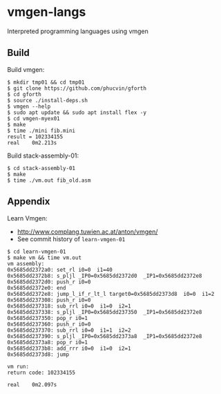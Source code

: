 # vmgen-langs
Interpreted programming languages using vmgen

## Build

Build vmgen:
```
$ mkdir tmp01 && cd tmp01
$ git clone https://github.com/phucvin/gforth
$ cd gforth
$ source ./install-deps.sh
$ vmgen --help
$ sudo apt update && sudo apt install flex -y
$ cd vmgen-myex01
$ make
$ time ./mini fib.mini
result = 102334155
real    0m2.213s
```

Build stack-assembly-01:
```
$ cd stack-assembly-01
$ make
$ time ./vm.out fib_old.asm
```

## Appendix

Learn Vmgen:
- http://www.complang.tuwien.ac.at/anton/vmgen/
- See commit history of `learn-vmgen-01`
```
$ cd learn-vmgen-01
$ make vm && time vm.out
vm assembly:
0x5685dd2372a0: set_rl i0=0  i1=40 
0x5685dd2372b8: s_pljl _IP0=0x5685dd2372d0  _IP1=0x5685dd2372e8 
0x5685dd2372d0: push_r i0=0 
0x5685dd2372e0: end
0x5685dd2372e8: jump_l_if_r_lt_l target0=0x5685dd2373d8  i0=0  i1=2 
0x5685dd237308: push_r i0=0 
0x5685dd237318: sub_rrl i0=0  i1=0  i2=1 
0x5685dd237338: s_pljl _IP0=0x5685dd237350  _IP1=0x5685dd2372e8 
0x5685dd237350: pop_r i0=1 
0x5685dd237360: push_r i0=0 
0x5685dd237370: sub_rrl i0=0  i1=1  i2=2 
0x5685dd237390: s_pljl _IP0=0x5685dd2373a8  _IP1=0x5685dd2372e8 
0x5685dd2373a8: pop_r i0=1 
0x5685dd2373b8: add_rrr i0=0  i1=0  i2=1 
0x5685dd2373d8: jump

vm run:
return code: 102334155

real    0m2.097s
```